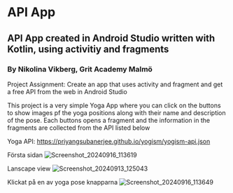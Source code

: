 # API App 
## API App created in Android Studio written with Kotlin, using activitiy and fragments
### By Nikolina Vikberg, Grit Academy Malmö

Project Assignment: Create an app that uses activity and fragment and get a free API from the web in Android Studio

This project is a very simple Yoga App where you can click on the buttons to show images pf the yoga positions along with their name and description of the pose. Each buttons opens a fragment and the information in the fragments are collected from the API listed below 


Yoga API: https://priyangsubanerjee.github.io/yogism/yogism-api.json


Första sidan
![Screenshot_20240916_113619](https://github.com/user-attachments/assets/c336a13f-30bf-4f39-909e-c58c887ca587)


Lanscape view
![Screenshot_20240913_125043](https://github.com/user-attachments/assets/f9cbb5bf-48e7-46c0-b68f-c720821cedda)


Klickat på en av yoga pose knapparna
![Screenshot_20240916_113649](https://github.com/user-attachments/assets/9873749e-5857-4ccb-ba48-463647187a02)


